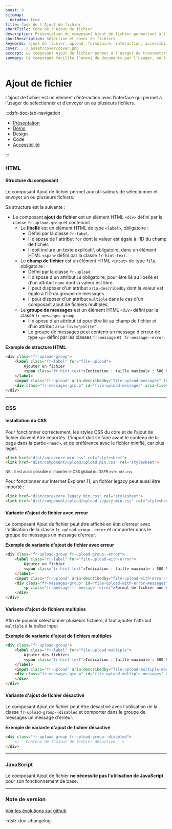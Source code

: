 ```yaml
---
boost: 0
sitemap:
  noindex: true
title: Code de l'Ajout de fichier
shortTitle: Code de l'Ajout de fichier
description: Présentation du composant Ajout de fichier permettant à l’usager de sélectionner et envoyer un ou plusieurs fichiers via une interface.
shortDescription: Sélection et envoi de fichiers
keywords: ajout de fichier, upload, formulaire, interaction, accessibilité, design système, DSFR, sélection, fichier multiple
cover: ../_asset/cover/cover.png
excerpt: Le composant Ajout de fichier permet à l’usager de transmettre un ou plusieurs fichiers à travers une interface, avec des indications claires sur les formats attendus et les erreurs éventuelles.
summary: Ce composant facilite l’envoi de documents par l’usager, en l’intégrant aux formulaires de façon accessible et informative. Il prend en compte les contraintes liées aux fichiers (format, poids, nature), propose des variantes pour l’envoi multiple et signale les erreurs rencontrées lors de l’interaction. Son design est standardisé et non personnalisable pour garantir la cohérence visuelle dans l’ensemble du service.
---
```


# Ajout de fichier

L’ajout de fichier est un élément d’interaction avec l’interface qui permet à l’usager de sélectionner et d’envoyer un ou plusieurs fichiers.

:::dsfr-doc-tab-navigation

- [Présentation](../index.md)
- [Démo](../demo/index.md)
- [Design](../design/index.md)
- Code
- [Accessibilité](../accessibility/index.md)

:::

### HTML

#### Structure du composant

Le composant Ajout de fichier permet aux utilisateurs de sélectionner et envoyer un ou plusieurs fichiers.

Sa structure est la suivante :
- Le composant **ajout de fichier** est un élément HTML `<div>` défini par la classe `fr-upload-group` et contenant :
  - Le **libellé** est un élément HTML de type `<label>`, obligatoire :
    - Défini par la classe `fr-label`.
    - Il dispose de l'attribut `for` dont la valeur est égale à l'ID du champ de fichier.
    - Il doit inclure un texte explicatif, obligatoire, dans un élément HTML `<span>` défini par la classe `fr-hint-text`.
  - Le **champ de fichier** est un élément HTML `<input>` de type `file`, obligatoire :
    - Défini par la classe `fr-upload`.
    - Il dispose d'un attribut `id` obligatoire, pour être lié au libellé et d'un attribut `name` dont la valeur est libre.
    - Il peut disposer d'un attribut `aria-describedby` dont la valeur est égale à l'ID du groupe de messages.
    - Il peut disposer d'un attribut `multiple` dans le cas d'un composant ajout de fichiers multiples.
  - Le **groupe de messages** est un élément HTML `<div>` défini par la classe `fr-messages-group`.
    - Il dispose d'un attribut `id` pour être lié au champ de fichier et d'un attribut `aria-live="polite"`.
    - Le groupe de messages peut contenir un message d'erreur de type `<p>` défini par les classes `fr-message` et ` fr-message--error`.

**Exemple de structure HTML**

```HTML
<div class="fr-upload-group">
    <label class="fr-label" for="file-upload">
        Ajouter un fichier
        <span class="fr-hint-text">Indication : taille maximale : 500 Mo. Formats supportés : jpg, png, pdf. Plusieurs fichiers possibles. Lorem ipsum dolor sit amet, consectetur adipiscing.</span>
    </label>
    <input class="fr-upload" aria-describedby="file-upload-messages" type="file" id="file-upload" name="file-upload">
    <div class="fr-messages-group" id="file-upload-messages" aria-live="polite"></div>
</div>
```

---

### CSS

#### Installation du CSS

Pour fonctionner correctement, les styles CSS du core et de l'ajout de fichier doivent être importés.
L'import doit se faire avant le contenu de la page dans la partie `<head>`, et de préférence avec le fichier minifié, car plus léger.

```HTML
<link href="dist/core/core.min.css" rel="stylesheet">
<link href="dist/component/upload/upload.min.css" rel="stylesheet">
```

<small>NB : Il est aussi possible d'importer le CSS global du DSFR `dsfr.min.css`.</small>

Pour fonctionner sur Internet Explorer 11, un fichier legacy peut aussi être importé :

```HTML
<link href="dist/core/core.legacy.min.css" rel="stylesheet">
<link href="dist/component/upload/upload.legacy.min.css" rel="stylesheet">
```

#### Variante d'ajout de fichier avec erreur

Le composant Ajout de fichier peut être affiché en état d'erreur avec l'utilisation de la classe `fr-upload-group--error` et comporter dans le groupe de messages un message d'erreur.

**Exemple de variante d'ajout de fichier avec erreur**

```HTML
<div class="fr-upload-group fr-upload-group--error">
    <label class="fr-label" for="file-upload-with-error">
        Ajouter un fichier
        <span class="fr-hint-text">Indication : taille maximale : 500 Mo. Formats supportés : jpg, png, pdf. Plusieurs fichiers possibles. Lorem ipsum dolor sit amet, consectetur adipiscing.</span>
    </label>
    <input class="fr-upload" aria-describedby="file-upload-with-error-messages" type="file" id="file-upload-with-error" name="file-upload-with-error">
    <div class="fr-messages-group" id="file-upload-with-error-messages" aria-live="polite">
        <p class="fr-message fr-message--error">Format de fichier non supporté</p>
    </div>
</div>
```

#### Variante d'ajout de fichiers multiples

Afin de pouvoir sélectionner plusieurs fichiers, il faut ajouter l'attribut `multiple` à la balise input

**Exemple de variante d'ajout de fichiers multiples**

```HTML
<div class="fr-upload-group">
    <label class="fr-label" for="file-upload-multiple">
        Ajouter des fichiers
        <span class="fr-hint-text">Indication : taille maximale : 500 Mo. Formats supportés : jpg, png, pdf. Plusieurs fichiers possibles. Lorem ipsum dolor sit amet, consectetur adipiscing.</span>
    </label>
    <input class="fr-upload" aria-describedby="file-upload-multiple-messages" multiple type="file" id="file-upload-multiple" name="file-upload-multiple">
    <div class="fr-messages-group" id="file-upload-multiple-messages" aria-live="polite">
    </div>
</div>
```

#### Variante d'ajout de fichier désactivé

Le composant Ajout de fichier peut être désactivé avec l'utilisation de la classe `fr-upload-group--disabled` et comporter dans le groupe de messages un message d'erreur.

**Exemple de variante d'ajout de fichier désactivé**

```HTML
<div class="fr-upload-group fr-upload-group--disabled">
    <!-- Contenu de l'ajout de fichier désactivé -->
</div>
```

---

### JavaScript

Le composant Ajout de fichier **ne nécessite pas l'utilisation de JavaScript** pour son fonctionnement de base.

---

### Note de version

[Voir les évolutions sur github](https://github.com/GouvernementFR/dsfr/pulls?q=is%3Apr+is%3Aclosed+is%3Amerged+upload)

::dsfr-doc-changelog
